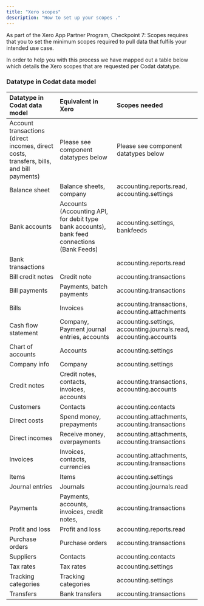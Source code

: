 ```yaml
---
title: "Xero scopes"
description: "How to set up your scopes ."
---
```


As part of the Xero App Partner Program, Checkpoint 7: Scopes requires that you to set the minimum scopes required to pull data that fulfils your intended use case.

In order to help you with this process we have mapped out a table below which details the Xero scopes that are requested per Codat datatype.

### Datatype in Codat data model

| Datatype in Codat data model | Equivalent in Xero | Scopes needed | 
| :- | :- | :- | 
| Account transactions (direct incomes, direct costs, transfers, bills, and bill payments) | Please see component datatypes below | Please see component datatypes below |
| Balance sheet | Balance sheets, company | accounting.reports.read, accounting.settings | 
| Bank accounts | Accounts (Accounting API, for debit type bank accounts), bank feed connections (Bank Feeds) | accounting.settings, bankfeeds | 
| Bank transactions | | accounting.reports.read | 
| Bill credit notes | Credit note | accounting.transactions | 
| Bill payments | Payments, batch payments | accounting.transactions | 
| Bills | Invoices | accounting.transactions, accounting.attachments | 
| Cash flow statement | Company, Payment journal entries, accounts | accounting.settings, accounting.journals.read, accounting.accounts | 
| Chart of accounts | Accounts | accounting.settings | 
| Company info | Company | accounting.settings | 
| Credit notes | Credit notes, contacts, invoices, accounts | accounting.transactions, accounting.accounts | 
| Customers | Contacts | accounting.contacts | 
| Direct costs | Spend money, prepayments | accounting.attachments, accounting.transactions | 
| Direct incomes | Receive money, overpayments | accounting.attachments, accounting.transactions | 
| Invoices | Invoices, contacts, currencies | accounting.attachments, accounting.transactions | 
| Items | Items | accounting.settings | 
| Journal entries | Journals | accounting.journals.read | 
| Payments | Payments, accounts, invoices, credit notes, | accounting.transactions | 
| Profit and loss | Profit and loss | accounting.reports.read | 
| Purchase orders | Purchase orders | accounting.transactions | 
| Suppliers | Contacts | accounting.contacts | 
| Tax rates | Tax rates | accounting.settings | 
| Tracking categories | Tracking categories | accounting.settings | 
| Transfers | Bank transfers | accounting.transactions |